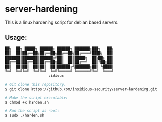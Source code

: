 # server-hardening

This is a linux hardening script for debian based servers.

## Usage:

```bash
██╗  ██╗ █████╗ ██████╗ ██████╗ ███████╗███╗   ██╗
██║  ██║██╔══██╗██╔══██╗██╔══██╗██╔════╝████╗  ██║
███████║███████║██████╔╝██║  ██║█████╗  ██╔██╗ ██║
██╔══██║██╔══██║██╔══██╗██║  ██║██╔══╝  ██║╚██╗██║
██║  ██║██║  ██║██║  ██║██████╔╝███████╗██║ ╚████║
╚═╝  ╚═╝╚═╝  ╚═╝╚═╝  ╚═╝╚═════╝ ╚══════╝╚═╝  ╚═══╝
                   -sidious-

# Git clone this repository:
$ git clone https://github.com/insidious-security/server-hardening.git

# Make the script exacutable:
$ chmod +x harden.sh

# Run the script as root:
$ sudo ./harden.sh
```

